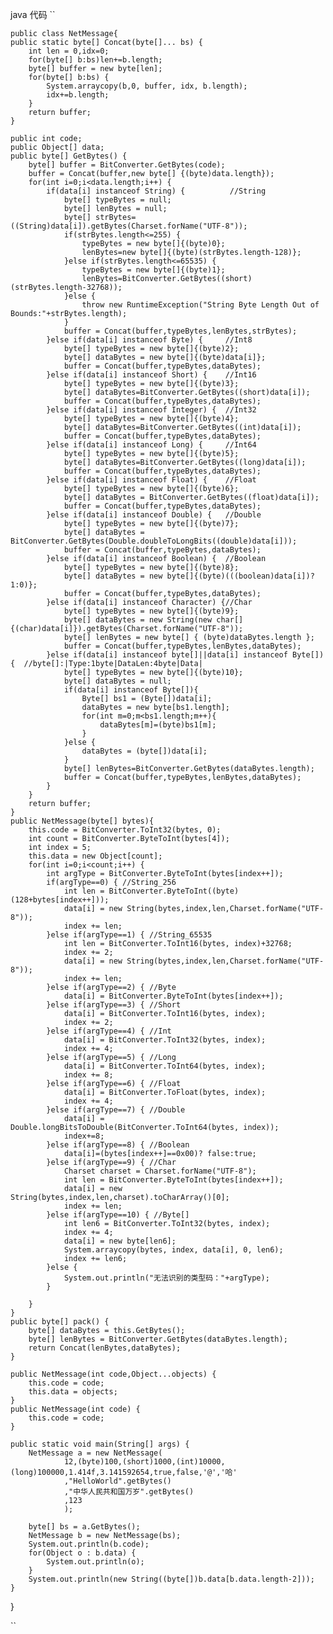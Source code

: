 java  代码
``

    public class NetMessage{
    public static byte[] Concat(byte[]... bs) {
        int len = 0,idx=0;
        for(byte[] b:bs)len+=b.length;
        byte[] buffer = new byte[len];
        for(byte[] b:bs) {
            System.arraycopy(b,0, buffer, idx, b.length);
            idx+=b.length;
        }
        return buffer;
    }
     
    public int code;
    public Object[] data;
    public byte[] GetBytes() {
        byte[] buffer = BitConverter.GetBytes(code);
        buffer = Concat(buffer,new byte[] {(byte)data.length});
        for(int i=0;i<data.length;i++) {
            if(data[i] instanceof String) {          //String
                byte[] typeBytes = null;
                byte[] lenBytes = null;
                byte[] strBytes=((String)data[i]).getBytes(Charset.forName("UTF-8"));
                if(strBytes.length<=255) {
                    typeBytes = new byte[]{(byte)0};
                    lenBytes=new byte[]{(byte)(strBytes.length-128)};
                }else if(strBytes.length<=65535) {
                    typeBytes = new byte[]{(byte)1};
                    lenBytes=BitConverter.GetBytes((short)(strBytes.length-32768));
                }else {
                    throw new RuntimeException("String Byte Length Out of Bounds:"+strBytes.length);
                }
                buffer = Concat(buffer,typeBytes,lenBytes,strBytes);
            }else if(data[i] instanceof Byte) {     //Int8
                byte[] typeBytes = new byte[]{(byte)2};
                byte[] dataBytes = new byte[]{(byte)data[i]};
                buffer = Concat(buffer,typeBytes,dataBytes);
            }else if(data[i] instanceof Short) {    //Int16
                byte[] typeBytes = new byte[]{(byte)3};
                byte[] dataBytes=BitConverter.GetBytes((short)data[i]);
                buffer = Concat(buffer,typeBytes,dataBytes);
            }else if(data[i] instanceof Integer) {  //Int32
                byte[] typeBytes = new byte[]{(byte)4};
                byte[] dataBytes=BitConverter.GetBytes((int)data[i]);
                buffer = Concat(buffer,typeBytes,dataBytes);
            }else if(data[i] instanceof Long) {     //Int64
                byte[] typeBytes = new byte[]{(byte)5};
                byte[] dataBytes=BitConverter.GetBytes((long)data[i]);
                buffer = Concat(buffer,typeBytes,dataBytes);
            }else if(data[i] instanceof Float) {    //Float
                byte[] typeBytes = new byte[]{(byte)6};
                byte[] dataBytes = BitConverter.GetBytes((float)data[i]);
                buffer = Concat(buffer,typeBytes,dataBytes);
            }else if(data[i] instanceof Double) {   //Double
                byte[] typeBytes = new byte[]{(byte)7};
                byte[] dataBytes = BitConverter.GetBytes(Double.doubleToLongBits((double)data[i]));
                buffer = Concat(buffer,typeBytes,dataBytes);
            }else if(data[i] instanceof Boolean) {  //Boolean
                byte[] typeBytes = new byte[]{(byte)8};
                byte[] dataBytes = new byte[]{(byte)(((boolean)data[i])? 1:0)};
                buffer = Concat(buffer,typeBytes,dataBytes);
            }else if(data[i] instanceof Character) {//Char
                byte[] typeBytes = new byte[]{(byte)9};
                byte[] dataBytes = new String(new char[] {(char)data[i]}).getBytes(Charset.forName("UTF-8"));
                byte[] lenBytes = new byte[] { (byte)dataBytes.length };
                buffer = Concat(buffer,typeBytes,lenBytes,dataBytes);
            }else if(data[i] instanceof byte[]||data[i] instanceof Byte[]) {  //byte[]:|Type:1byte|DataLen:4byte|Data|
                byte[] typeBytes = new byte[]{(byte)10};
                byte[] dataBytes = null;
                if(data[i] instanceof Byte[]){
                    Byte[] bs1 = (Byte[])data[i];
                    dataBytes = new byte[bs1.length];
                    for(int m=0;m<bs1.length;m++){
                        dataBytes[m]=(byte)bs1[m];
                    }
                }else {
                    dataBytes = (byte[])data[i];
                }
                byte[] lenBytes=BitConverter.GetBytes(dataBytes.length);
                buffer = Concat(buffer,typeBytes,lenBytes,dataBytes);
            }
        }
        return buffer;
    }
    public NetMessage(byte[] bytes){
        this.code = BitConverter.ToInt32(bytes, 0);
        int count = BitConverter.ByteToInt(bytes[4]);
        int index = 5;
        this.data = new Object[count];
        for(int i=0;i<count;i++) {
            int argType = BitConverter.ByteToInt(bytes[index++]);
            if(argType==0) { //String_256
                int len = BitConverter.ByteToInt((byte)(128+bytes[index++]));
                data[i] = new String(bytes,index,len,Charset.forName("UTF-8"));
                index += len;
            }else if(argType==1) { //String_65535
                int len = BitConverter.ToInt16(bytes, index)+32768;
                index += 2;
                data[i] = new String(bytes,index,len,Charset.forName("UTF-8"));
                index += len;
            }else if(argType==2) { //Byte
                data[i] = BitConverter.ByteToInt(bytes[index++]);
            }else if(argType==3) { //Short
                data[i] = BitConverter.ToInt16(bytes, index);
                index += 2;
            }else if(argType==4) { //Int
                data[i] = BitConverter.ToInt32(bytes, index);
                index += 4;
            }else if(argType==5) { //Long
                data[i] = BitConverter.ToInt64(bytes, index);
                index += 8;
            }else if(argType==6) { //Float
                data[i] = BitConverter.ToFloat(bytes, index);
                index += 4;
            }else if(argType==7) { //Double
                data[i] = Double.longBitsToDouble(BitConverter.ToInt64(bytes, index));
                index+=8;
            }else if(argType==8) { //Boolean
                data[i]=(bytes[index++]==0x00)? false:true;
            }else if(argType==9) { //Char
                Charset charset = Charset.forName("UTF-8");
                int len = BitConverter.ByteToInt(bytes[index++]);
                data[i] = new String(bytes,index,len,charset).toCharArray()[0];
                index += len;
            }else if(argType==10) { //Byte[]
                int len6 = BitConverter.ToInt32(bytes, index);
                index += 4;
                data[i] = new byte[len6];
                System.arraycopy(bytes, index, data[i], 0, len6);
                index += len6;
            }else {
                System.out.println("无法识别的类型码："+argType);
            }
             
        }
    }
    public byte[] pack() {
        byte[] dataBytes = this.GetBytes();
        byte[] lenBytes = BitConverter.GetBytes(dataBytes.length);
        return Concat(lenBytes,dataBytes);
    }
     
    public NetMessage(int code,Object...objects) {
        this.code = code;
        this.data = objects;
    }
    public NetMessage(int code) {
        this.code = code;
    }
     
    public static void main(String[] args) {
        NetMessage a = new NetMessage(
                12,(byte)100,(short)1000,(int)10000,(long)100000,1.414f,3.141592654,true,false,'@','哈'
                ,"HelloWorld".getBytes()
                ,"中华人民共和国万岁".getBytes()
                ,123
                );
         
        byte[] bs = a.GetBytes();
        NetMessage b = new NetMessage(bs);
        System.out.println(b.code);
        for(Object o : b.data) {
            System.out.println(o);
        }
        System.out.println(new String((byte[])b.data[b.data.length-2]));
    }
     
     
}




``